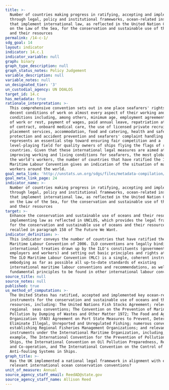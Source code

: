 ```yaml
---
title: >-
  Number of countries making progress in ratifying, accepting and implementing
  through legal, policy and institutional frameworks, ocean-related instruments
  that implement international law, as reflected in the United Nation Convention
  on the Law of the Sea, for the conservation and sustainable use of the oceans
  and their resources
permalink: /14-c-1/
sdg_goal: 14
layout: indicator
indicator: 14.c.1
indicator_variable: null
graph: binary
graph_type_description: null
graph_status_notes: Policy Judgement
variable_description: null
variable_notes: null
un_designated_tier: '3'
un_custodial_agency: UN DOALOS
target_id: 14.c
has_metadata: true
rationale_interpretation: >-
  This comprehensive convention sets out in one place seafarers' rights to
  decent conditions of work on almost every aspect of their working and living
  conditions including, among others, minimum age, employment agreements, hours
  of work or rest, payment of wages, paid annual leave, repatriation at the end
  of contract, onboard medical care, the use of licensed private recruitment and
  placement services, accommodation, food and catering, health and safety
  protection and accident prevention and seafarers' complaint handling. It
  represents an essential step toward ensuring fair competition and a
  level-playing field for quality owners of ships flying the flags of ratifying
  countries. Given that these international legal measures are aimed at
  improving working and living conditions for seafarers, the most globalized of
  the world's workers, the number of countries that have ratified the ILO
  Maritime Labour Convention gives an indication of the situation of maritime
  workers around the world.
goal_meta_link: 'http://unstats.un.org/sdgs/files/metadata-compilation/Metadata-Goal-14.pdf'
goal_meta_link_page: 24
indicator_name: >-
  Number of countries making progress in ratifying, accepting and implementing
  through legal, policy and institutional frameworks, ocean-related instruments
  that implement international law, as reflected in the United Nation Convention
  on the Law of the Sea, for the conservation and sustainable use of the oceans
  and their resources
target: >-
  Enhance the conservation and sustainable use of oceans and their resources by
  implementing law as reflected in UNCLOS, which provides the legal framework
  for the conservation and sustainable use of oceans and their resources, as
  recalled in paragraph 158 of The Future We Want.
indicator_definition: >-
  This indicator conveys the number of countries that have ratified the ILO
  Maritime Labour Convention of 2006. ILO conventions are legally binding
  international treaties drawn up by the ILO's constituents (governments,
  employers and workers) and setting out basic principles and rights at work.
  The ILO Maritime Labour Convention (MLC) is a single, coherent instrument
  embodying as far as possible all up-to-date standards of existing
  international maritime labour conventions and recommendations, as well as the
  fundamental principles to be found in other international labour conventions.
source_title: null
source_notes: null
published: true
us_method_of_computation: >-
  The United States has ratified, accepted and implemented key ocean-related
  instruments for the conservation and sustainable use of oceans and their
  resources, including: The United Nations Fish Stocks Agreement; relevant
  regional  seas conventions; The Convention on the Prevention of Marine
  Pollution by Dumping of Wastes and Other Matter 1972; The Food and Agriculture
  Organization (FAO) Agreement on Port State Measures to Prevent, Deter and
  Eliminate Illegal, Unreported and Unregulated Fishing; numerous conventions
  establishing Regional Fisheries Management Organizations; and relevant
  instruments under the International Maritime Organization, including, for
  example, The International Convention for the Prevention of Pollution from
  Ships, the International Convention on Oil Pollution Preparedness, Response
  and Co-operation, and The International Convention on the Control of Harmful
  Anti-fouling Systems in Ships.
graph_title: >-
  Has the UK implemented a national legal framework in alignment with existing,
  relevant international ocean conservation conventions?
unit_of_measure: Annual
source_agency_staff_email: ReedAD@state.gov
source_agency_staff_name: Allison Reed
---
```

